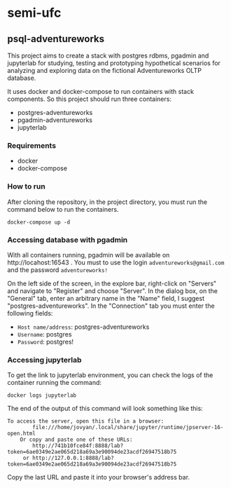 # semi-ufc
## psql-adventureworks

This project aims to create a stack with postgres rdbms, pgadmin and jupyterlab for studying, testing and prototyping hypothetical scenarios for analyzing and exploring data on the fictional Adventureworks OLTP database.

It uses docker and docker-compose to run containers with stack components. So this project should run three containers:
- postgres-adventureworks
- pgadmin-adventureworks
- jupyterlab

### Requirements
- docker
- docker-compose

### How to run

After cloning the repository, in the project directory, you must run the command below to run the containers.

```shell
docker-compose up -d
```

### Accessing database with pgadmin

With all containers running, pgadmin will be available on http://locahost:16543 . You must to use the login `adventureworks@gmail.com` and the password `adventureworks!`

On the left side of the screen, in the explore bar, right-click on "Servers" and navigate to "Register" and choose "Server". In the dialog box, on the "General" tab, enter an arbitrary name in the "Name" field, I suggest "postgres-adventureworks".
In the "Connection" tab you must enter the following fields:

- `Host name/address`: postgres-adventureworks
- `Username`: postgres
- `Password`: postgres!

### Accessing jupyterlab

To get the link to jupyterlab environment, you can check the logs of the container running the command:
```shell
docker logs jupyterlab
```
The end of the output of this command will look something like this:
```text
To access the server, open this file in a browser:
        file:///home/jovyan/.local/share/jupyter/runtime/jpserver-16-open.html
    Or copy and paste one of these URLs:
        http://741b10fce84f:8888/lab?token=6ae0349e2ae065d218a69a3e90094de23acdf26947518b75
     or http://127.0.0.1:8888/lab?token=6ae0349e2ae065d218a69a3e90094de23acdf26947518b75
```
Copy the last URL and paste it into your browser's address bar.